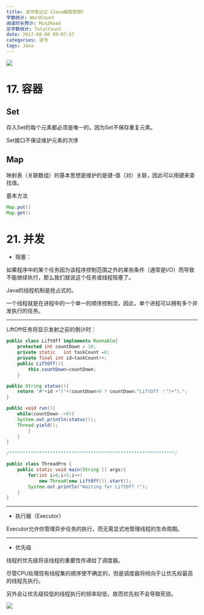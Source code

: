 ```yaml
---
title: 读书笔记之《Java编程思想》
字数统计: WordCount
阅读时长预计: Min2Read
总字数统计: TotalCount
date: 2017-08-08 09:07:57
categories: 读书
tags: Java
---
```


![](https://ss1.bdstatic.com/70cFuXSh_Q1YnxGkpoWK1HF6hhy/it/u=801804653,3756867112&fm=15&gp=0.jpg)
<!--more-->

# 17. 容器

## Set 

存入Set的每个元素都必须是唯一的，因为Set不保存重复元素。

Set接口不保证维护元素的次序

## Map

映射表（关联数组）的基本思想是维护的是键-值（对）关联，因此可以用键来查找值。

基本方法

```java
Map.put()
Map.get()
```



# 21. 并发

* 阻塞：

如果程序中的某个任务因为该程序控制范围之外的某些条件（通常是I/O）而导致不能继续执行，那么我们就说这个任务或线程阻塞了。

Java的线程机制是抢占式的。

一个线程就是在进程中的一个单一的顺序控制流，因此，单个进程可以拥有多个并发执行的任务。

***

LiftOff任务将显示发射之前的倒计时：

```java 
public class LiftOff implements Runnable{
	protected int countDown = 10;
	private static   int taskCount =0;
	private final int id=taskCount++;
	public LiftOff(){
		this.countDown=countDown;
	}

public String status(){
	return "#"+id +"("+(countDown>0 ? countDown:"LiftOff ！")+").";
}

public void run(){
	while(countDown-->0){
	System.out.println(status());
	Thread.yield();
		}
	}
}

/*************************************************************/

public class ThreadPro {
    public static void main(String [] args){
        for(int i=0;i<5;i++)
            new Thread(new LiftOff()).start();
        System.out.println("Waiting for LiftOff !");
    }
}
```

***

* 执行器（Executor）

Executor允许你管理异步任务的执行，而无需显式地管理线程的生命周期。

***

* 优先级

线程的优先级将该线程的重要性传递给了调度器。

尽管CPU处理现有线程集的顺序使不确定的，但是调度器将倾向于让优先权最高的线程先执行。

另外会让优先级较低的线程执行的频率较低，故而优先权不会导致死锁。





































![](https://ss0.bdstatic.com/70cFvHSh_Q1YnxGkpoWK1HF6hhy/it/u=1444271841,2904428413&fm=26&gp=0.jpg)